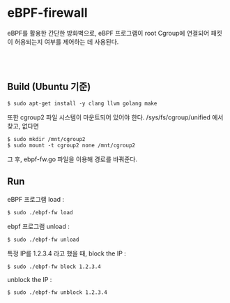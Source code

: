 # eBPF-firewall

eBPF를 활용한 간단한 방화벽으로, eBPF 프로그램이 root Cgroup에 연결되어 패킷이 허용되는지 여부를 제어하는 데 사용된다.

<br></br>


## Build (Ubuntu 기준)

```
$ sudo apt-get install -y clang llvm golang make
```

또한 cgroup2 파일 시스템이 마운트되어 있어야 한다.
/sys/fs/cgroup/unified 에서 찾고, 없다면
```
$ sudo mkdir /mnt/cgroup2
$ sudo mount -t cgroup2 none /mnt/cgroup2
```

그 후, ebpf-fw.go 파일을 이용해 경로를 바꿔준다.



## Run

eBPF 프로그램 load :
```
$ sudo ./ebpf-fw load
```

ebpf 프로그램 unload :
```
$ sudo ./ebpf-fw unload
```

특정 IP를 1.2.3.4 라고 했을 때, block the IP :
```
$ sudo ./ebpf-fw block 1.2.3.4
```

unblock the IP :
```
$ sudo ./ebpf-fw unblock 1.2.3.4
```


